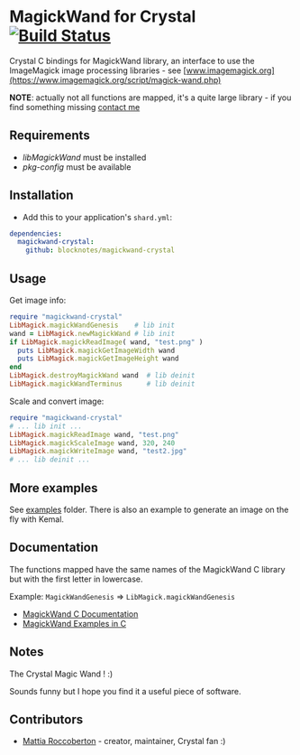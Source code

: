 # MagickWand for Crystal [![Build Status](https://travis-ci.org/blocknotes/magickwand-crystal.svg)](https://travis-ci.org/blocknotes/magickwand-crystal)

Crystal C bindings for MagickWand library, an interface to use the ImageMagick image processing libraries - see [www.imagemagick.org](https://www.imagemagick.org/script/magick-wand.php)

**NOTE**: actually not all functions are mapped, it's a quite large library - if you find something missing [contact me](http://www.blocknot.es/me)

## Requirements

- *libMagickWand* must be installed
- *pkg-config* must be available

## Installation

- Add this to your application's `shard.yml`:

```yaml
dependencies:
  magickwand-crystal:
    github: blocknotes/magickwand-crystal
```

## Usage

Get image info:

```ruby
require "magickwand-crystal"
LibMagick.magickWandGenesis    # lib init
wand = LibMagick.newMagickWand # lib init
if LibMagick.magickReadImage( wand, "test.png" )
  puts LibMagick.magickGetImageWidth wand
  puts LibMagick.magickGetImageHeight wand
end
LibMagick.destroyMagickWand wand  # lib deinit
LibMagick.magickWandTerminus      # lib deinit
```

Scale and convert image:

```ruby
require "magickwand-crystal"
# ... lib init ...
LibMagick.magickReadImage wand, "test.png"
LibMagick.magickScaleImage wand, 320, 240
LibMagick.magickWriteImage wand, "test2.jpg"
# ... lib deinit ...
```

## More examples

See [examples](https://github.com/blocknotes/magickwand-crystal/tree/master/examples) folder. There is also an example to generate an image on the fly with Kemal.

## Documentation

The functions mapped have the same names of the MagickWand C library but with the first letter in lowercase.

Example: `MagickWandGenesis` => `LibMagick.magickWandGenesis`

- [MagickWand C Documentation](https://www.imagemagick.org/api/MagickWand/index.html)
- [MagickWand Examples in C](http://members.shaw.ca/el.supremo/MagickWand/)

## Notes

The Crystal Magic Wand ! :)

Sounds funny but I hope you find it a useful piece of software.

## Contributors

- [Mattia Roccoberton](http://blocknot.es) - creator, maintainer, Crystal fan :)
